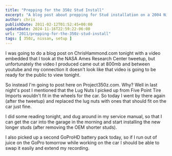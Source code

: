 ```yaml
---
title: "Prepping for the 350z Stud Install"
excerpt: "A blog post about prepping for Stud installation on a 2004 Nissan 350z to better mount wheels."
author: chris
publishDate: 2011-02-12T01:52:45+00:00
updateDate: 2024-11-16T22:59:22-06:00
url: "2011/prepping-for-the-350z-stud-install"
tags: [ 350z, nissan, setup ]
---
```


I was going to do a blog post on ChrisHammond.com tonight with a video embedded that I took at the NASA Ames Research Center tweetup, but unfortunately the video I produced came out at 800mb and between youtube and my connection it doesn't look like that video is going to be ready for the public to view tonight.

So instead I'm going to post here on Project350z.com. Why? Well in last night's post I mentioned that the Lug Nuts I picked up from Five Point Tire Imports wouldn't fit in the wheels for the car. So today I went by there again (after the tweetup) and replaced the lug nuts with ones that should fit on the car just fine.

I did some reading tonight, and dug around in my service manual, so that I can get the car into the garage in the morning and start installing the new longer studs (after removing the OEM shorter studs).

I also picked up a second GoProHD battery pack today, so if I run out of juice on the GoPro tomorrow while working on the car I should be able to swap it easily and extend my recording.

